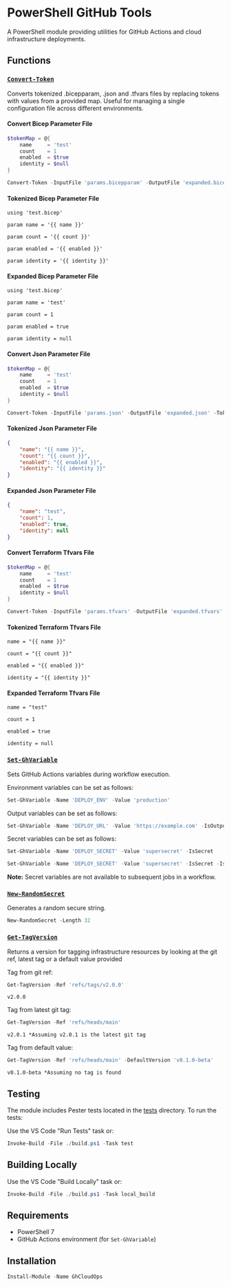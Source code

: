 # PowerShell GitHub Tools

A PowerShell module providing utilities for GitHub Actions and cloud infrastructure deployments.

## Functions

### [`Convert-Token`](src/public/Convert-Token.ps1)

Converts tokenized .bicepparam, .json and .tfvars files by replacing tokens with values from a provided map. Useful for managing a single configuration file across different environments.

#### Convert Bicep Parameter File

```powershell
$tokenMap = @{
    name     = 'test'
    count    = 1
    enabled  = $true
    identity = $null
}

Convert-Token -InputFile 'params.bicepparam' -OutputFile 'expanded.bicepparam' -TokenMap $tokenMap
```

#### Tokenized Bicep Parameter File

```bicep
using 'test.bicep'

param name = '{{ name }}'

param count = '{{ count }}'

param enabled = '{{ enabled }}'

param identity = '{{ identity }}'

```

#### Expanded Bicep Parameter File

```bicep
using 'test.bicep'

param name = 'test'

param count = 1

param enabled = true

param identity = null
```

#### Convert Json Parameter File

```powershell
$tokenMap = @{
    name     = 'test'
    count    = 1
    enabled  = $true
    identity = $null
}

Convert-Token -InputFile 'params.json' -OutputFile 'expanded.json' -TokenMap $tokenMap
```

#### Tokenized Json Parameter File

```json
{
    "name": "{{ name }}",
    "count": "{{ count }}",
    "enabled": "{{ enabled }}",
    "identity": "{{ identity }}"
}

```

#### Expanded Json Parameter File

```json
{
    "name": "test",
    "count": 1,
    "enabled": true,
    "identity": null
}

```

#### Convert Terraform Tfvars File

```powershell
$tokenMap = @{
    name     = 'test'
    count    = 1
    enabled  = $true
    identity = $null
}

Convert-Token -InputFile 'params.tfvars' -OutputFile 'expanded.tfvars' -TokenMap $tokenMap
```

#### Tokenized Terraform Tfvars File

```hcl
name = "{{ name }}"

count = "{{ count }}"

enabled = "{{ enabled }}"

identity = "{{ identity }}"
```

#### Expanded Terraform Tfvars File

```hcl
name = "test"

count = 1

enabled = true

identity = null
```

### [`Set-GhVariable`](src/public/Set-GhVariable.ps1)

Sets GitHub Actions variables during workflow execution.

Environment variables can be set as follows:

```powershell
Set-GhVariable -Name 'DEPLOY_ENV' -Value 'production'
```

Output variables can be set as follows:

```powershell
Set-GhVariable -Name 'DEPLOY_URL' -Value 'https://example.com' -IsOutput
```

Secret variables can be set as follows:

```powershell
Set-GhVariable -Name 'DEPLOY_SECRET' -Value 'supersecret' -IsSecret
```

```powershell
Set-GhVariable -Name 'DEPLOY_SECRET' -Value 'supersecret' -IsSecret -IsOutput
```

**Note:** Secret variables are not available to subsequent jobs in a workflow.

### [`New-RandomSecret`](src/public/New-RandomSecret.ps1)

Generates a random secure string.

```powershell
New-RandomSecret -Length 32
```

### [`Get-TagVersion`](src/public/Get-TagVersion.ps1)

Returns a version for tagging infrastructure resources by looking at the git ref, latest tag or a default value provided

Tag from git ref:

```powershell
Get-TagVersion -Ref 'refs/tags/v2.0.0'
```

```text
v2.0.0
```

Tag from latest git tag:

```powershell
Get-TagVersion -Ref 'refs/heads/main'
```

```text
v2.0.1 *Assuming v2.0.1 is the latest git tag
```

Tag from default value:

```powershell
Get-TagVersion -Ref 'refs/heads/main' -DefaultVersion 'v0.1.0-beta'
```

```text
v0.1.0-beta *Assuming no tag is found
```

## Testing

The module includes Pester tests located in the [tests](tests) directory. To run the tests:

Use the VS Code "Run Tests" task or:

```powershell
Invoke-Build -File ./build.ps1 -Task test
```

## Building Locally

Use the VS Code "Build Locally" task or:

```powershell
Invoke-Build -File ./build.ps1 -Task local_build
```

## Requirements

- PowerShell 7
- GitHub Actions environment (for `Set-GhVariable`)

## Installation

```powershell
Install-Module -Name GhCloudOps
```
